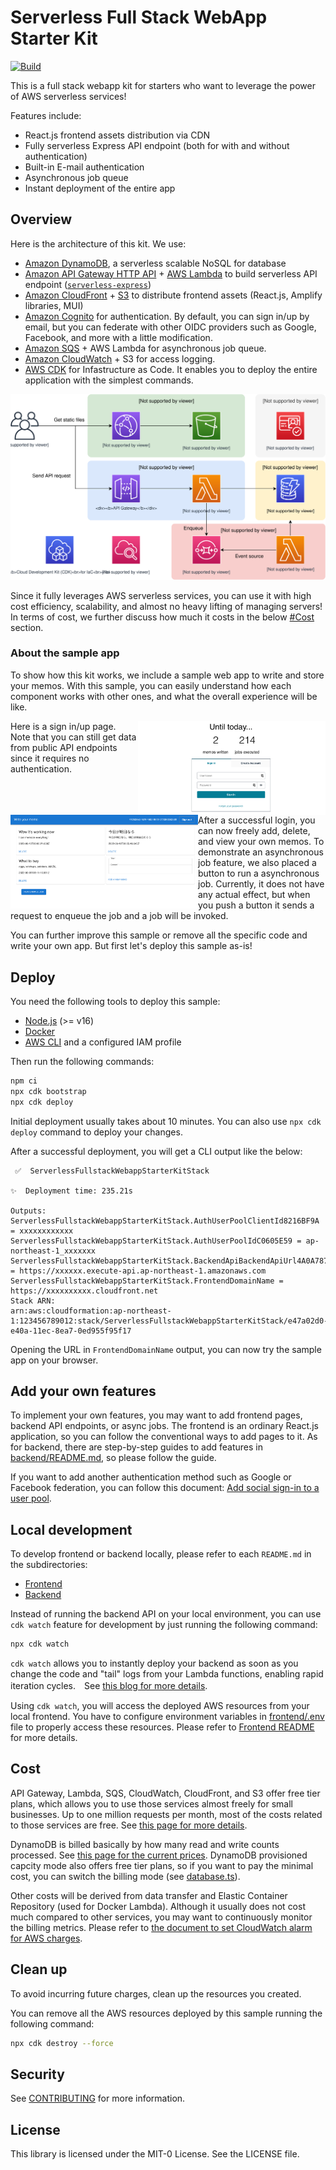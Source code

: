 # Serverless Full Stack WebApp Starter Kit
[![Build](https://github.com/aws-samples/serverless-full-stack-webapp-starter-kit/actions/workflows/build.yml/badge.svg)](https://github.com/aws-samples/serverless-full-stack-webapp-starter-kit/actions/workflows/build.yml)

This is a full stack webapp kit for starters who want to leverage the power of AWS serverless services!

Features include:

* React.js frontend assets distribution via CDN
* Fully serverless Express API endpoint (both for with and without authentication)
* Built-in E-mail authentication
* Asynchronous job queue
* Instant deployment of the entire app

## Overview
Here is the architecture of this kit. We use:

* [Amazon DynamoDB](https://aws.amazon.com/dynamodb/), a serverless scalable NoSQL for database
* [Amazon API Gateway HTTP API](https://aws.amazon.com/api-gateway/) + [AWS Lambda](https://aws.amazon.com/lambda/) to build serverless API endpoint ([`serverless-express`](https://github.com/vendia/serverless-express))
* [Amazon CloudFront](https://aws.amazon.com/cloudfront/) + [S3](https://aws.amazon.com/s3/) to distribute frontend assets (React.js, Amplify libraries, MUI)
* [Amazon Cognito](https://aws.amazon.com/cognito/) for authentication. By default, you can sign in/up by email, but you can federate with other OIDC providers such as Google, Facebook, and more with a little modification.
* [Amazon SQS](https://aws.amazon.com/sqs/) + AWS Lambda for asynchronous job queue. 
* [Amazon CloudWatch](https://aws.amazon.com/cloudwatch/) + S3 for access logging.
* [AWS CDK](https://aws.amazon.com/cdk/) for Infastructure as Code. It enables you to deploy the entire application with the simplest commands.

![architecture](imgs/architecture.svg)

Since it fully leverages AWS serverless services, you can use it with high cost efficiency, scalability, and almost no heavy lifting of managing servers! In terms of cost, we further discuss how much it costs in the below [#Cost](#cost) section.

### About the sample app
To show how this kit works, we include a sample web app to write and store your memos.
With this sample, you can easily understand how each component works with other ones, and what the overall experience will be like.

<img align="right" width="300" src="./imgs/signin.png">
Here is a sign in/up page. Note that you can still get data from public API endpoints since it requires no authentication.
<br clear="right"/>

<img align="left" width="300" src="./imgs/signedin.png">
After a successful login, you can now freely add, delete, and view your own memos.
To demonstrate an asynchronous job feature, we also placed a button to run a asynchronous job. Currently, it does not have any actual effect, but when you push a button it sends a request to enqueue the job and a job will be invoked.

<br clear="left"/>

You can further improve this sample or remove all the specific code and write your own app. But first let's deploy this sample as-is!

## Deploy
You need the following tools to deploy this sample:

* [Node.js](https://nodejs.org/en/download/) (>= v16)
* [Docker](https://docs.docker.com/get-docker/)
* [AWS CLI](https://docs.aws.amazon.com/cli/latest/userguide/getting-started-install.html) and a configured IAM profile

Then run the following commands:

```sh
npm ci
npx cdk bootstrap
npx cdk deploy
```

Initial deployment usually takes about 10 minutes. You can also use `npx cdk deploy` command to deploy your changes.

After a successful deployment, you will get a CLI output like the below:

```
 ✅  ServerlessFullstackWebappStarterKitStack

✨  Deployment time: 235.21s

Outputs:
ServerlessFullstackWebappStarterKitStack.AuthUserPoolClientId8216BF9A = xxxxxxxxxxxx
ServerlessFullstackWebappStarterKitStack.AuthUserPoolIdC0605E59 = ap-northeast-1_xxxxxxx
ServerlessFullstackWebappStarterKitStack.BackendApiBackendApiUrl4A0A7879 = https://xxxxxx.execute-api.ap-northeast-1.amazonaws.com
ServerlessFullstackWebappStarterKitStack.FrontendDomainName = https://xxxxxxxxxx.cloudfront.net
Stack ARN:
arn:aws:cloudformation:ap-northeast-1:123456789012:stack/ServerlessFullstackWebappStarterKitStack/e47a02d0-e40a-11ec-8ea7-0ed955f95f17
```

Opening the URL in `FrontendDomainName` output, you can now try the sample app on your browser.

## Add your own features
To implement your own features, you may want to add frontend pages, backend API endpoints, or async jobs. The frontend is an ordinary React.js application, so you can follow the conventional ways to add pages to it. As for backend, there are step-by-step guides to add features in [backend/README.md](backend/README.md), so please follow the guide.

If you want to add another authentication method such as Google or Facebook federation, you can follow this document: [Add social sign-in to a user pool](https://docs.aws.amazon.com/cognito/latest/developerguide/cognito-user-pools-configuring-federation-with-social-idp.html).


## Local development
To develop frontend or backend locally, please refer to each `README.md` in the subdirectories:

* [Frontend](./frontend/README.md)
* [Backend](./backend/README.md)

Instead of running the backend API on your local environment, you can use `cdk watch` feature for development by just running the following command:

```sh
npx cdk watch
```

`cdk watch` allows you to instantly deploy your backend as soon as you change the code and "tail" logs from your Lambda functions,  enabling rapid iteration cycles.　See [this blog for more details](https://aws.amazon.com/blogs/developer/increasing-development-speed-with-cdk-watch/).

Using `cdk watch`, you will access the deployed AWS resources from your local frontend. You have to configure environment variables in [frontend/.env](frontend/.env) file to properly access these resources. Please refer to [Frontend README](./frontend/README.md) for more details.

## Cost
API Gateway, Lambda, SQS, CloudWatch, CloudFront, and S3 offer free tier plans, which allows you to use those services almost freely for small businesses.
Up to one million requests per month, most of the costs related to those services are free. See [this page for more details](https://aws.amazon.com/free/).

DynamoDB is billed basically by how many read and write counts processed. See [this page for the current prices](https://aws.amazon.com/dynamodb/pricing/on-demand/). DynamoDB provisioned capcity mode also offers free tier plans, so if you want to pay the minimal cost, you can switch the billing mode (see [database.ts](lib/constructs/database.ts)).

Other costs will be derived from data transfer and Elastic Container Repository (used for Docker Lambda). Although it usually does not cost much compared to other services, you may want to continuously monitor the billing metrics. Please refer to [the document to set CloudWatch alarm for AWS charges](https://docs.aws.amazon.com/AmazonCloudWatch/latest/monitoring/monitor_estimated_charges_with_cloudwatch.html).

## Clean up
To avoid incurring future charges, clean up the resources you created.

You can remove all the AWS resources deployed by this sample running the following command:

```sh
npx cdk destroy --force
```

## Security
See [CONTRIBUTING](CONTRIBUTING.md#security-issue-notifications) for more information.

## License
This library is licensed under the MIT-0 License. See the LICENSE file.
